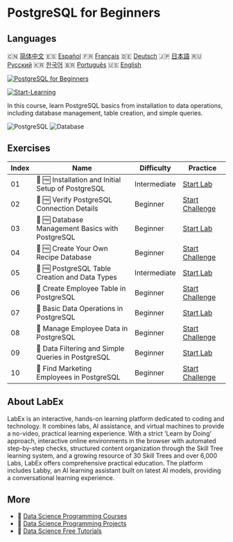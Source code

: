 # PostgreSQL for Beginners

## Languages

🇨🇳 [简体中文](README_zh.md) 🇪🇸 [Español](README_es.md) 🇫🇷 [Français](README_fr.md) 🇩🇪 [Deutsch](README_de.md) 🇯🇵 [日本語](README_ja.md) 🇷🇺 [Русский](README_ru.md) 🇰🇷 [한국어](README_ko.md) 🇧🇷 [Português](README_pt.md) 🇺🇸 [English](README.md) 

[![PostgreSQL for Beginners](https://cover-creator.labex.io/postgresql-for-beginners.png)](https://labex.io/courses/postgresql-for-beginners)

[![Start-Learning](https://img.shields.io/badge/Start-Learning-whitesmoke?style=for-the-badge)](https://labex.io/courses/postgresql-for-beginners)

In this course, learn PostgreSQL basics from installation to data operations, including database management, table creation, and simple queries.

![PostgreSQL](https://img.shields.io/badge/PostgreSQL-whitesmoke?style=for-the-badge&logo=postgresql)
![Database](https://img.shields.io/badge/Database-whitesmoke?style=for-the-badge&logo=database)


## Exercises

|   Index | Name                                                | Difficulty   | Practice                                                                                                                             |
|---------|-----------------------------------------------------|--------------|--------------------------------------------------------------------------------------------------------------------------------------|
|      01 | 📖 🆓 Installation and Initial Setup of PostgreSQL  | Intermediate | <a target='_blank' href='https://labex.io/tutorials/postgresql-installation-and-initial-setup-of-postgresql-550900'>Start Lab</a>    |
|      02 | 🎯 🆓 Verify PostgreSQL Connection Details          | Beginner     | <a target='_blank' href='https://labex.io/tutorials/postgresql-verify-postgresql-connection-details-551083'>Start Challenge</a>      |
|      03 | 📖 🆓 Database Management Basics with PostgreSQL    | Beginner     | <a target='_blank' href='https://labex.io/tutorials/postgresql-database-management-basics-with-postgresql-550899'>Start Lab</a>      |
|      04 | 🎯 🆓 Create Your Own Recipe Database               | Beginner     | <a target='_blank' href='https://labex.io/tutorials/postgresql-create-your-own-recipe-database-551100'>Start Challenge</a>           |
|      05 | 📖 🆓 PostgreSQL Table Creation and Data Types      | Intermediate | <a target='_blank' href='https://labex.io/tutorials/postgresql-postgresql-table-creation-and-data-types-550901'>Start Lab</a>        |
|      06 | 🎯  Create Employee Table in PostgreSQL             | Beginner     | <a target='_blank' href='https://labex.io/tutorials/postgresql-create-employee-table-in-postgresql-551115'>Start Challenge</a>       |
|      07 | 📖  Basic Data Operations in PostgreSQL             | Beginner     | <a target='_blank' href='https://labex.io/tutorials/postgresql-basic-data-operations-in-postgresql-550897'>Start Lab</a>             |
|      08 | 🎯  Manage Employee Data in PostgreSQL              | Beginner     | <a target='_blank' href='https://labex.io/tutorials/postgresql-manage-employee-data-in-postgresql-551130'>Start Challenge</a>        |
|      09 | 📖  Data Filtering and Simple Queries in PostgreSQL | Beginner     | <a target='_blank' href='https://labex.io/tutorials/postgresql-data-filtering-and-simple-queries-in-postgresql-550898'>Start Lab</a> |
|      10 | 🎯  Find Marketing Employees in PostgreSQL          | Beginner     | <a target='_blank' href='https://labex.io/tutorials/postgresql-find-marketing-employees-in-postgresql-551146'>Start Challenge</a>    |

## About LabEx

LabEx is an interactive, hands-on learning platform dedicated to coding and technology. It combines labs, AI assistance, and virtual machines to provide a no-video, practical learning experience. With a strict 'Learn by Doing' approach, interactive online environments in the browser with automated step-by-step checks, structured content organization through the Skill Tree learning system, and a growing resource of 30 Skill Trees and over 6,000 Labs, LabEx offers comprehensive practical education. The platform includes Labby, an AI learning assistant built on latest AI models, providing a conversational learning experience.

## More

- 🔗 [Data Science Programming Courses](https://github.com/labex-labs/awesome-programming-courses)
- 🔗 [Data Science Programming Projects](https://github.com/labex-labs/awesome-programming-projects)
- 🔗 [Data Science Free Tutorials](https://github.com/labex-labs/data-science-free-tutorials)

